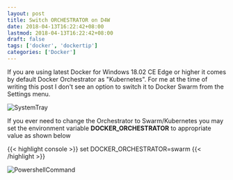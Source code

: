 ```yaml
---
layout: post
title: Switch ORCHESTRATOR on D4W
date: 2018-04-13T16:22:42+08:00
lastmod: 2018-04-13T16:22:42+08:00
draft: false
tags: ['docker', 'dockertip']
categories: ['Docker']
---
```

If you are using latest Docker for Windows 18.02 CE Edge or higher it comes by default Docker Orchestrator as "Kubernetes". For me at the time of writing this post I don't see an option to switch it to Docker Swarm from the Settings menu.

 ![SystemTray](/images/dockerdaemonsettings.png)

If you ever need to change the Orchestrator to Swarm/Kubernetes you may set the environment variable **DOCKER_ORCHESTRATOR** to appropriate value as shown below

{{< highlight console >}}
set DOCKER_ORCHESTRATOR=swarm
{{< /highlight >}}

![PowershellCommand](/images/switchdockerorchestrator.png)